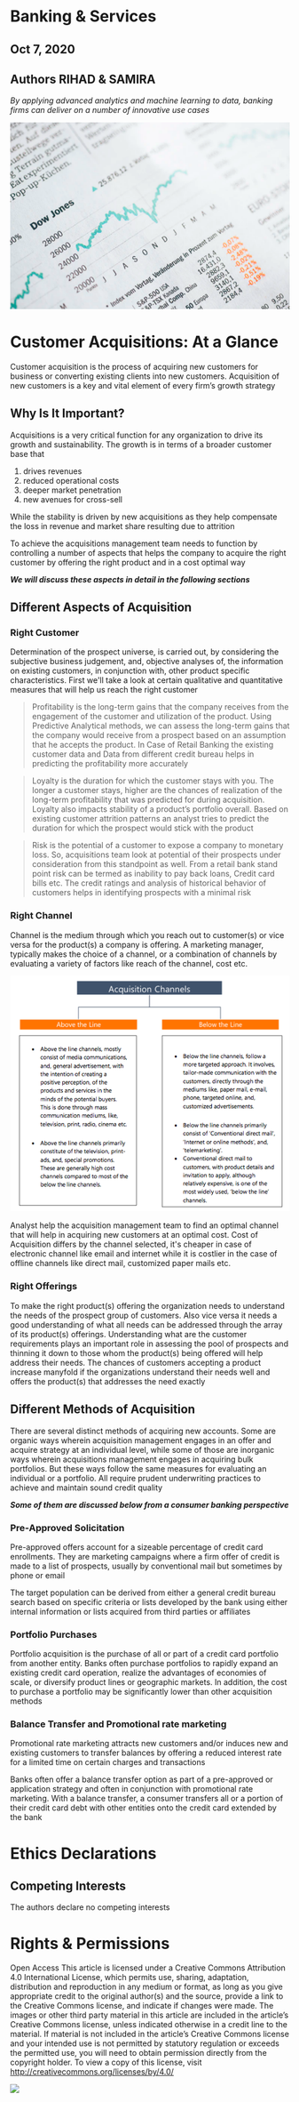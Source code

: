 # Banking & Services
## Oct 7, 2020
## Authors RIHAD & SAMIRA

*By applying advanced analytics and machine learning to data, banking firms can deliver on a number of innovative use cases*

<img src="./img_gallery/fig-2.png"/>

# Customer Acquisitions: At a Glance
Customer acquisition is the process of acquiring new customers for business or converting existing clients into new customers. Acquisition of new customers is a key and vital element of every firm’s growth strategy

## Why Is It Important?
Acquisitions is a very critical function for any organization to drive its growth and sustainability. The growth is in terms of a broader customer base that

1. drives revenues
2. reduced operational costs
3. deeper market penetration
4. new avenues for cross-sell

While the stability is driven by new acquisitions as they help compensate the loss in revenue and market share resulting due to attrition

To achieve the acquisitions management team needs to function by controlling a number of aspects that helps the company to acquire the right customer by offering the right product and in a cost optimal way

***We will discuss these aspects in detail in the following sections***

## Different Aspects of Acquisition

### Right Customer
Determination of the prospect universe, is carried out, by considering the subjective business judgement, and, objective analyses of, the information on existing customers, in conjunction with, other product specific characteristics. First we'll take a look at certain qualitative and quantitative measures that will help us reach the right customer

>Profitability is the long-term gains that the company receives from the engagement of the customer and utilization of the product. Using Predictive Analytical methods, we can assess the long-term gains that the company would receive from a prospect based on an assumption that he accepts the product. In Case of Retail Banking the existing customer data and Data from different credit bureau helps in predicting the profitability more accurately

>Loyalty is the duration for which the customer stays with you. The longer a customer stays, higher are the chances of realization of the long-term profitability that was predicted for during acquisition. Loyalty also impacts stability of a product’s portfolio overall. Based on existing customer attrition patterns an analyst tries to predict the duration for which the prospect would stick with the product

>Risk is the potential of a customer to expose a company to monetary loss. So, acquisitions team look at potential of their prospects under consideration from this standpoint as well. From a retail bank stand point risk can be termed as inability to pay back loans, Credit card bills etc. The credit ratings and analysis of historical behavior of customers helps in identifying prospects with a minimal risk

### Right Channel
Channel is the medium through which you reach out to customer(s) or vice versa for the product(s) a company is offering. A marketing manager, typically makes the choice of a channel, or a combination of channels by evaluating a variety of factors like reach of the channel, cost etc.

<img src="./img_gallery/fig-1.png"/>

Analyst help the acquisition management team to find an optimal channel that will help in acquiring new customers at an optimal cost. Cost of Acquisition differs by the channel selected, it's cheaper in case of electronic channel like email and internet while it is costlier in the case of offline channels like direct mail, customized paper mails etc.

### Right Offerings
To make the right product(s) offering the organization needs to understand the needs of the prospect group of customers. Also vice versa it needs a good understanding of what all needs can be addressed through the array of its product(s) offerings. Understanding what are the customer requirements plays an important role in assessing the pool of prospects and thinning it down to those whom the product(s) being offered will help address their needs. The chances of customers accepting a product increase manyfold if the organizations understand their needs well and offers the product(s) that addresses the need exactly

## Different Methods of Acquisition
There are several distinct methods of acquiring new accounts. Some are organic ways wherein acquisition management engages in an offer and acquire strategy at an individual level, while some of those are inorganic ways wherein acquisitions management engages in acquiring bulk portfolios. But these ways follow the same measures for evaluating an individual or a portfolio. All require prudent underwriting practices to achieve and maintain sound credit quality

***Some of them are discussed below from a consumer banking perspective***


### Pre-Approved Solicitation
Pre-approved offers account for a sizeable percentage of credit card enrollments. They are marketing campaigns where a firm offer of credit is made to a list of prospects, usually by conventional mail but sometimes by phone or email

The target population can be derived from either a general credit bureau search based on specific criteria or lists developed by the bank using either internal information or lists acquired from third parties or affiliates

### Portfolio Purchases
Portfolio acquisition is the purchase of all or part of a credit card portfolio from another entity. Banks often purchase portfolios to rapidly expand an existing credit card operation, realize the advantages of economies of scale, or diversify product lines or geographic markets. In addition, the cost to purchase a portfolio may be significantly lower than other acquisition methods

### Balance Transfer and Promotional rate marketing
Promotional rate marketing attracts new customers and/or induces new and existing customers to transfer balances by offering a reduced interest rate for a limited time on certain charges and transactions

Banks often offer a balance transfer option as part of a pre-approved or application strategy and often in conjunction with promotional rate marketing. With a balance transfer, a consumer transfers all or a portion of their credit card debt with other entities onto the credit card extended by the bank

# Ethics Declarations
## Competing Interests
The authors declare no competing interests

# Rights & Permissions
Open Access This article is licensed under a Creative Commons Attribution 4.0 International License, which permits use, sharing, adaptation, distribution and reproduction in any medium or format, as long as you give appropriate credit to the original author(s) and the source, provide a link to the Creative Commons license, and indicate if changes were made. The images or other third party material in this article are included in the article’s Creative Commons license, unless indicated otherwise in a credit line to the material. If material is not included in the article’s Creative Commons license and your intended use is not permitted by statutory regulation or exceeds the permitted use, you will need to obtain permission directly from the copyright holder. To view a copy of this license, visit http://creativecommons.org/licenses/by/4.0/

![](https://drive.google.com/uc?export=view&id=1i7fzIUxz-oEs8V4uMdoZCQUl51NMrbVz)
